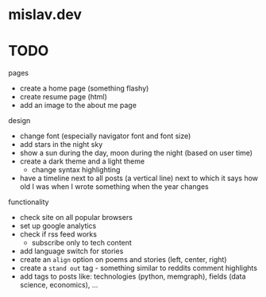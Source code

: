 # mislav.dev

# TODO
pages
  - create a home page (something flashy)
  - create resume page (html)
  - add an image to the about me page

design
  - change font (especially navigator font and font size)
  - add stars in the night sky
  - show a sun during the day, moon during the night (based on user time)
  - create a dark theme and a light theme
    - change syntax highlighting
  - have a timeline next to all posts (a vertical line) next to which it says how old I was when I wrote something when the year changes

functionality
  - check site on all popular browsers
  - set up google analytics
  - check if rss feed works
    - subscribe only to tech content
  - add language switch for stories
  - create an `align` option on poems and stories (left, center, right)
  - create a `stand out` tag - something similar to reddits comment highlights
  - add tags to posts like: technologies (python, memgraph), fields (data science, economics), ...
